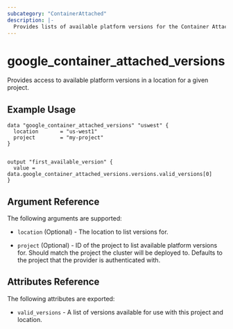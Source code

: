 ```yaml
---
subcategory: "ContainerAttached"
description: |-
  Provides lists of available platform versions for the Container Attached resources.
---
```


# google\_container\_attached\_versions

Provides access to available platform versions in a location for a given project.

## Example Usage

```hcl
data "google_container_attached_versions" "uswest" {
  location       = "us-west1"
  project        = "my-project"
}


output "first_available_version" {
  value = data.google_container_attached_versions.versions.valid_versions[0]
}
```

## Argument Reference

The following arguments are supported:

* `location` (Optional) - The location to list versions for.

* `project` (Optional) - ID of the project to list available platform versions for. Should match the project the cluster will be deployed to.
  Defaults to the project that the provider is authenticated with.

## Attributes Reference

The following attributes are exported:

* `valid_versions` - A list of versions available for use with this project and location.
